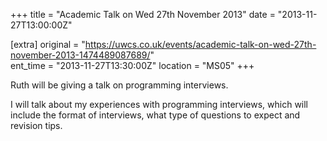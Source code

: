 +++
title = "Academic Talk on Wed 27th November 2013"
date = "2013-11-27T13:00:00Z"

[extra]
original = "https://uwcs.co.uk/events/academic-talk-on-wed-27th-november-2013-1474489087689/"    
ent_time = "2013-11-27T13:30:00Z"
location = "MS05"
+++

Ruth will be giving a talk on programming interviews.

I will talk about my experiences with programming interviews, which will include the format of interviews, what type of questions to expect and revision tips.


